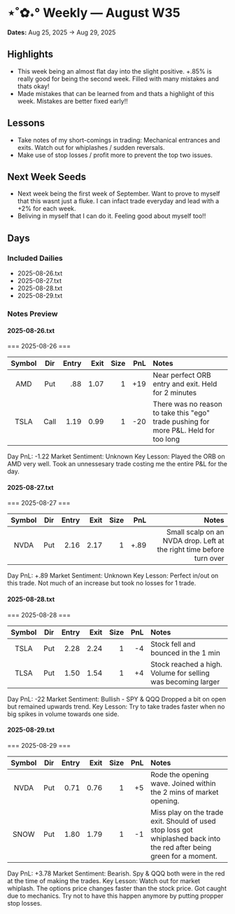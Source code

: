 # ⋆˚✿˖° Weekly — August W35

**Dates:** Aug 25, 2025 → Aug 29, 2025

## Highlights
- This week being an almost flat day into the slight positive. +.85% is really good for being the second week. Filled with many mistakes and thats okay!
- Made mistakes that can be learned from and thats a highlight of this week. Mistakes are better fixed early!!

## Lessons
- Take notes of my short-comings in trading: Mechanical entrances and exits. Watch out for whiplashes / sudden reversals.
- Make use of stop losses / profit more to prevent the top two issues.

## Next Week Seeds
- Next week being the first week of September. Want to prove to myself that this wasnt just a fluke. I can infact trade everyday and lead with a +2% for each week.
- Beliving in myself that I can do it. Feeling good about myself too!!

## Days
### Included Dailies
- 2025-08-26.txt
- 2025-08-27.txt
- 2025-08-28.txt
- 2025-08-29.txt

### Notes Preview

#### 2025-08-26.txt
=== 2025-08-26 ===

| Symbol |  Dir  | Entry | Exit | Size | PnL  |                                        Notes                                         |
| :----: | :---: | ----: | ---: | ---: | ---: | :----------------------------------------------------------------------------------- |
|  AMD   |  Put  |   .88 | 1.07 |    1 |  +19 | Near perfect ORB entry and exit. Held for 2 minutes                                  |
|  TSLA  | Call  |  1.19 | 0.99 |    1 |  -20 | There was no reason to take this "ego" trade pushing for more P&L. Held for too long |

Day PnL: -1.22
Market Sentiment: Unknown
Key Lesson: Played the ORB on AMD very well. Took an unnessesary trade costing me the entire P&L for the day. 

#### 2025-08-27.txt
=== 2025-08-27 ===

| Symbol |  Dir  | Entry | Exit | Size | PnL  |                                Notes                                 |
| :----: | :---: | ----: | ---: | ---: | ---: | -------------------------------------------------------------------: |
|  NVDA  |  Put  |  2.16 | 2.17 |    1 | +.89 | Small scalp on an NVDA drop. Left at the right time before turn over |

Day PnL: +.89
Market Sentiment: Unknown
Key Lesson: Perfect in/out on this trade. Not much of an increase but took no losses for 1 trade.

#### 2025-08-28.txt
=== 2025-08-28 ===

| Symbol |  Dir  | Entry | Exit | Size | PnL  |                            Notes                             |
| :----: | :---: | ----: | ---: | ---: | ---: | :----------------------------------------------------------- |
|  TSLA  |  Put  |  2.28 | 2.24 |    1 |   -4 | Stock fell and bounced in the 1 min                          |
|  TLSA  |  Put  |  1.50 | 1.54 |    1 |   +4 | Stock reached a high. Volume for selling was becoming larger |

Day PnL: -22
Market Sentiment: Bullish - SPY & QQQ Dropped a bit on open but remained upwards trend.
Key Lesson: Try to take trades faster when no big spikes in volume towards one side. 

#### 2025-08-29.txt
=== 2025-08-29 ===

| Symbol |  Dir  | Entry | Exit | Size | PnL  |                                                         Notes                                                          |
| :----: | :---: | ----: | ---: | ---: | ---: | :--------------------------------------------------------------------------------------------------------------------- |
|  NVDA  |  Put  |  0.71 | 0.76 |    1 |   +5 | Rode the opening wave. Joined within the 2 mins of market opening.                                                     |
|  SNOW  |  Put  |  1.80 | 1.79 |    1 |   -1 | Miss play on the trade exit. Should of used stop loss got whiplashed back into the red after being green for a moment. |

Day PnL: +3.78
Market Sentiment: Bearish. Spy & QQQ both were in the red at the time of making the trades.
Key Lesson: Watch out for market whiplash. The options price changes faster than the stock price. Got caught due to mechanics. Try not to have this happen anymore by putting propper stop losses. 

